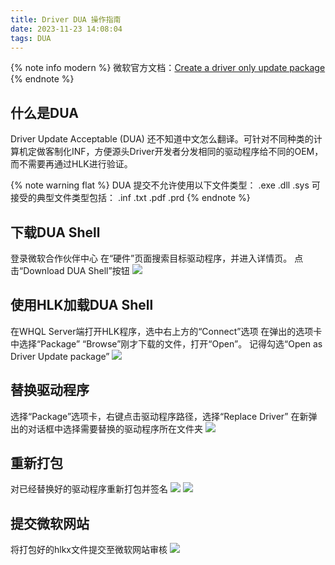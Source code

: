```yaml
---
title: Driver DUA 操作指南
date: 2023-11-23 14:08:04
tags: DUA
---
```



{% note info modern %}
微软官方文档：[Create a driver only update package](https://learn.microsoft.com/en-us/windows-hardware/test/hlk/user/create-a-driver-only-update-package)
{% endnote %}

## 什么是DUA
Driver Update Acceptable (DUA) 还不知道中文怎么翻译。可针对不同种类的计算机定做客制化INF，方便源头Driver开发者分发相同的驱动程序给不同的OEM，而不需要再通过HLK进行验证。


{% note warning flat %}
DUA 提交不允许使用以下文件类型：
.exe .dll .sys
可接受的典型文件类型包括：
.inf .txt .pdf .prd
{% endnote %}


## 下载DUA Shell
登录微软合作伙伴中心
在“硬件”页面搜索目标驱动程序，并进入详情页。
点击“Download DUA Shell”按钮
![](download-dua.png)
## 使用HLK加载DUA Shell
在WHQL Server端打开HLK程序，选中右上方的“Connect”选项
在弹出的选项卡中选择“Package”
“Browse”刚才下载的文件，打开“Open”。
记得勾选“Open as Driver Update package”
![](dua-1.png)
## 替换驱动程序
选择“Package”选项卡，右键点击驱动程序路径，选择“Replace Driver”
在新弹出的对话框中选择需要替换的驱动程序所在文件夹
![](dua-2.png)
## 重新打包
对已经替换好的驱动程序重新打包并签名
![](dua-3.png)
![](dua-4.png)
## 提交微软网站
将打包好的hlkx文件提交至微软网站审核
![](upload-dua.png)

